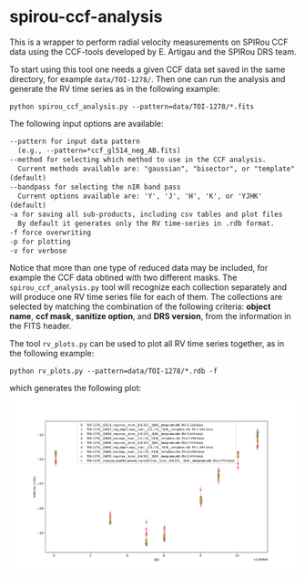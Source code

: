 # spirou-ccf-analysis

This is a wrapper to perform radial velocity measurements on SPIRou CCF data using the CCF-tools developed by E. Artigau and the SPIRou DRS team. 

To start using this tool one needs a given CCF data set saved in the same directory, for example `data/TOI-1278/`.  Then one can run the analysis and generate the RV time series as in the following example:

```
python spirou_ccf_analysis.py --pattern=data/TOI-1278/*.fits
```

The following input options are available:
```
--pattern for input data pattern 
  (e.g., --pattern=*ccf_gl514_neg_AB.fits)
--method for selecting which method to use in the CCF analysis. 
  Current methods available are: "gaussian", "bisector", or "template" (default)
--bandpass for selecting the nIR band pass
  Current options available are: 'Y', 'J', 'H', 'K', or 'YJHK' (default)
-a for saving all sub-products, including csv tables and plot files
  By default it generates only the RV time-series in .rdb format.
-f force overwriting
-p for plotting
-v for verbose
```
Notice that more than one type of reduced data may be included, for example the CCF data obtined with two different masks. The `spirou_ccf_analysis.py` tool will recognize each collection separately and will produce one RV time series file for each of them. The collections are selected by matching the combination of the following criteria: **object name**, **ccf mask**, **sanitize option**, and **DRS version**, from the information in the FITS header.

The tool `rv_plots.py` can be used to plot all RV time series together, as in the following example:

```
python rv_plots.py --pattern=data/TOI-1278/*.rdb -f
```

which generates the following plot:

![Alt text](Figures/TOI-1278.png?raw=true "Title")
